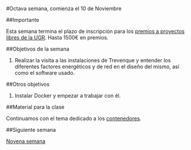 #Octava semana, comienza el 10 de Noviembre

##Importante

Esta semana termina el plazo de inscripción para los 
[premios a proyectos libres de la UGR](http://osl.ugr.es/bases-de-los-premios-a-proyectos-libres-de-la-ugr/). Hasta
1500€  en premios.

##Objetivos de la semana

1. Realizar la visita a las instalaciones de Trevenque y entender los
   diferentes factores energéticos y de red en el diseño del mismo,
   así como el software usado. 


##Otros objetivos

1. Instalar Docker y empezar a trabajar con él. 

##Material para la clase

Continuamos  con el tema dedicado a los
[contenedores](http://jj.github.io/IV/documentos/temas/Contenedores).

##Siguiente semana

[Novena semana](9-semana.md)
